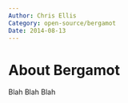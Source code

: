 ```yaml
---
Author: Chris Ellis
Category: open-source/bergamot
Date: 2014-08-13
---
```

# About Bergamot

Blah Blah Blah
 